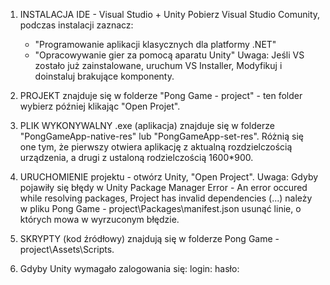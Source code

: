 1. INSTALACJA IDE - Visual Studio + Unity
      Pobierz Visual Studio Comunity, podczas instalacji zaznacz:
      - "Programowanie aplikacji klasycznych dla platformy .NET"
      - "Opracowywanie gier za pomocą aparatu Unity"
Uwaga: Jeśli VS zostało już zainstalowane, uruchum VS Installer, Modyfikuj i doinstaluj brakujące komponenty. 

2. PROJEKT znajduje się w folderze "Pong Game - project" - ten folder wybierz później klikając "Open Projet".

3. PLIK WYKONYWALNY .exe (aplikacja) znajduje się w folderze "PongGameApp-native-res" lub "PongGameApp-set-res". Różnią się one tym, że pierwszy otwiera aplikację z aktualną rozdzielczością urządzenia, a drugi z ustaloną rodzielczością 1600*900.

4. URUCHOMIENIE projektu - otwórz Unity, "Open Project". 
Uwaga: Gdyby pojawiły się błędy w Unity Package Manager Error - An error occured while resolving packages, Project has invalid dependencies (...) należy w pliku Pong Game - project\Packages\manifest.json usunąć linie, o których mowa w wyrzuconym błędzie.

5. SKRYPTY (kod źródłowy) znajdują się w folderze Pong Game - project\Assets\Scripts.

6. Gdyby Unity wymagało zalogowania się:
login:
hasło:
